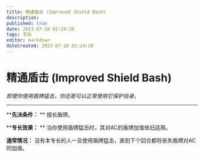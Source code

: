 ```yaml
---
title: 精通盾击 (Improved Shield Bash)
description: 
published: true
date: 2023-07-10 02:24:20
tags: 专长
editor: markdown
dateCreated: 2023-07-10 02:24:20
---
```


# 精通盾击 (Improved Shield Bash)

_即便你使用盾牌猛击，你还是可以正常使用它保护自身。_

---

****先决条件：** ** 擅长盾牌。

****专长效果：** ** 当你使用盾牌猛击时，其对AC的盾牌加值依旧适用。

**通常情况：** 没有本专长的人一旦使用盾牌猛击，直到下个回合都将丧失盾牌对AC的加值。

